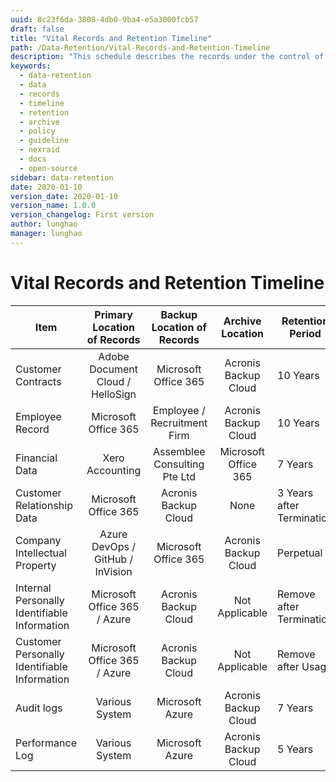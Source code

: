 ```yaml
---
uuid: 8c23f6da-3808-4db0-9ba4-e5a3000fcb57
draft: false
title: "Vital Records and Retention Timeline"
path: /Data-Retention/Vital-Records-and-Retention-Timeline
description: "This schedule describes the records under the control of Nexraid, specifies how long and where they must be kept as they progress through the phases of their life cycle."
keywords:
  - data-retention
  - data
  - records
  - timeline
  - retention
  - archive
  - policy
  - guideline
  - nexraid
  - docs
  - open-source
sidebar: data-retention
date: 2020-01-10
version_date: 2020-01-10
version_name: 1.0.0
version_changelog: First version
author: lunghao
manager: lunghao
---
```


# Vital Records and Retention Timeline
| Item                                         | Primary Location of Records             | Backup Location of Records   | Archive Location     | Retention Period          |
|----------------------------------------------|:---------------------------------------:|:----------------------------:|:--------------------:|---------------------------|
| Customer Contracts                           | Adobe Document Cloud / HelloSign        | Microsoft Office 365         | Acronis Backup Cloud | 10 Years                  |
| Employee Record                              | Microsoft Office 365                    | Employee / Recruitment Firm  | Acronis Backup Cloud | 10 Years                  |
| Financial Data                               | Xero Accounting                         | Assemblee Consulting Pte Ltd | Microsoft Office 365 | 7 Years                   |
| Customer Relationship Data                   | Microsoft Office 365                    | Acronis Backup Cloud         | None                 | 3 Years after Termination |
| Company Intellectual Property                | Azure DevOps / GitHub / InVision        | Microsoft Office 365         | Acronis Backup Cloud | Perpetual                 |
| Internal Personally Identifiable Information | Microsoft Office 365 / Azure            | Acronis Backup Cloud         | Not Applicable       | Remove after Termination  |
| Customer Personally Identifiable Information | Microsoft Office 365 / Azure            | Acronis Backup Cloud         | Not Applicable       | Remove after Usage        |
| Audit logs                                   | Various System                          | Microsoft Azure              | Acronis Backup Cloud | 7 Years                   |
| Performance Log                              | Various System                          | Microsoft Azure              | Acronis Backup Cloud | 5 Years                   |
